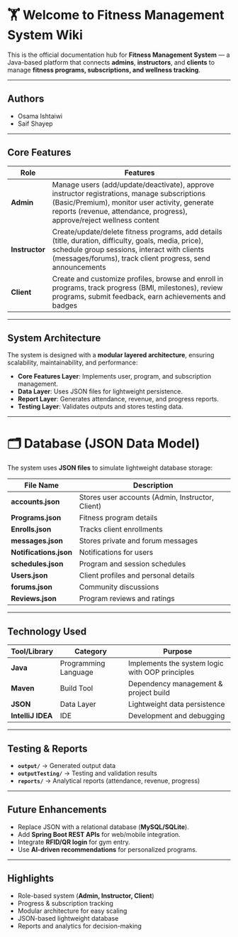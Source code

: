 # 🏋️ Welcome to Fitness Management System Wiki

This is the official documentation hub for **Fitness Management System** — a Java-based platform that connects **admins**, **instructors**, and **clients** to manage **fitness programs, subscriptions, and wellness tracking**.

---

## Authors
- Osama Ishtaiwi  
- Saif Shayep  

---

## Core Features

| Role          | Features |
|---------------|-----------|
| **Admin**     | Manage users (add/update/deactivate), approve instructor registrations, manage subscriptions (Basic/Premium), monitor user activity, generate reports (revenue, attendance, progress), approve/reject wellness content |
| **Instructor** | Create/update/delete fitness programs, add details (title, duration, difficulty, goals, media, price), schedule group sessions, interact with clients (messages/forums), track client progress, send announcements |
| **Client**    | Create and customize profiles, browse and enroll in programs, track progress (BMI, milestones), review programs, submit feedback, earn achievements and badges |

---

## System Architecture

The system is designed with a **modular layered architecture**, ensuring scalability, maintainability, and performance:

- **Core Features Layer**: Implements user, program, and subscription management.  
- **Data Layer**: Uses JSON files for lightweight persistence.  
- **Report Layer**: Generates attendance, revenue, and progress reports.  
- **Testing Layer**: Validates outputs and stores testing data.  

---

# 🗂 Database (JSON Data Model)

The system uses **JSON files** to simulate lightweight database storage:

| File Name           | Description |
|----------------------|-------------|
| **accounts.json**    | Stores user accounts (Admin, Instructor, Client) |
| **Programs.json**    | Fitness program details |
| **Enrolls.json**     | Tracks client enrollments |
| **messages.json**    | Stores private and forum messages |
| **Notifications.json** | Notifications for users |
| **schedules.json**   | Program and session schedules |
| **Users.json**       | Client profiles and personal details |
| **forums.json**      | Community discussions |
| **Reviews.json**     | Program reviews and ratings |

---

## Technology Used

| Tool/Library   | Category   | Purpose |
|----------------|-----------|---------|
| **Java**       | Programming Language | Implements the system logic with OOP principles |
| **Maven**      | Build Tool | Dependency management & project build |
| **JSON**       | Data Layer | Lightweight data persistence |
| **IntelliJ IDEA** | IDE | Development and debugging |

---

## Testing & Reports

- **`output/`** → Generated output data  
- **`outputTesting/`** → Testing and validation results  
- **`reports/`** → Analytical reports (attendance, revenue, progress)  

---

## Future Enhancements

- Replace JSON with a relational database (**MySQL/SQLite**).  
- Add **Spring Boot REST APIs** for web/mobile integration.  
- Integrate **RFID/QR login** for gym entry.  
- Use **AI-driven recommendations** for personalized programs.  

---

## Highlights

- Role-based system (**Admin, Instructor, Client**)  
- Progress & subscription tracking  
- Modular architecture for easy scaling  
- JSON-based lightweight database  
- Reports and analytics for decision-making  
